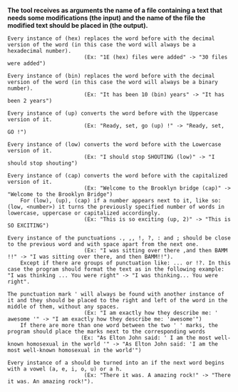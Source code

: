 **The tool receives as arguments the name of a file containing a text that needs some modifications (the input) and the name of the file the modified text should be placed in (the output).**


    Every instance of (hex) replaces the word before with the decimal version of the word (in this case the word will always be a hexadecimal number). 
                            (Ex: "1E (hex) files were added" -> "30 files were added")

    Every instance of (bin) replaces the word before with the decimal version of the word (in this case the word will always be a binary number).
                            (Ex: "It has been 10 (bin) years" -> "It has been 2 years")

    Every instance of (up) converts the word before with the Uppercase version of it.
                            (Ex: "Ready, set, go (up) !" -> "Ready, set, GO !")

    Every instance of (low) converts the word before with the Lowercase version of it. 
                            (Ex: "I should stop SHOUTING (low)" -> "I should stop shouting")

    Every instance of (cap) converts the word before with the capitalized version of it.
                            (Ex: "Welcome to the Brooklyn bridge (cap)" -> "Welcome to the Brooklyn Bridge")
        For (low), (up), (cap) if a number appears next to it, like so: (low, <number>) it turns the previously specified number of words in lowercase, uppercase or capitalized accordingly. 
                            (Ex: "This is so exciting (up, 2)" -> "This is SO EXCITING")

    Every instance of the punctuations ., ,, !, ?, : and ; should be close to the previous word and with space apart from the next one. 
                            (Ex: "I was sitting over there ,and then BAMM !!" -> "I was sitting over there, and then BAMM!!").
        Except if there are groups of punctuation like: ... or !?. In this case the program should format the text as in the following example: "I was thinking ... You were right" -> "I was thinking... You were right".

    The punctuation mark ' will always be found with another instance of it and they should be placed to the right and left of the word in the middle of them, without any spaces. 
                            (Ex: "I am exactly how they describe me: ' awesome '" -> "I am exactly how they describe me: 'awesome'")
        If there are more than one word between the two ' ' marks, the program should place the marks next to the corresponding words 
                           (Ex: "As Elton John said: ' I am the most well-known homosexual in the world '" -> "As Elton John said: 'I am the most well-known homosexual in the world'")

    Every instance of a should be turned into an if the next word begins with a vowel (a, e, i, o, u) or a h. 
                            (Ex: "There it was. A amazing rock!" -> "There it was. An amazing rock!").
